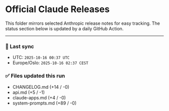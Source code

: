 # Official Claude Releases

This folder mirrors selected Anthropic release notes for easy tracking.
The status section below is updated by a daily GitHub Action.


---

<!-- sync-status:start -->

### 🔄 Last sync
- UTC: `2025-10-16 00:37 UTC`
- Europe/Oslo: `2025-10-16 02:37 CEST`

### ✅ Files updated this run

- CHANGELOG.md (+14 / -0)
- api.md (+5 / -1)
- claude-apps.md (+4 / -0)
- system-prompts.md (+89 / -0)<!-- sync-status:end -->


























































